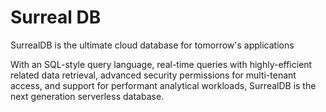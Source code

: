 # Surreal DB

SurrealDB is the ultimate cloud database for tomorrow's applications

With an SQL-style query language, real-time queries with highly-efficient related data retrieval, advanced security permissions for multi-tenant access, and support for performant analytical workloads, SurrealDB is the next generation serverless database.
